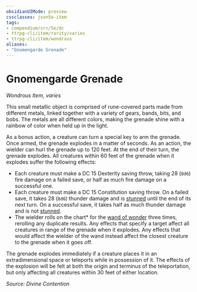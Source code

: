 ```yaml
---
obsidianUIMode: preview
cssclasses: json5e-item
tags:
- compendium/src/5e/dc
- ttrpg-cli/item/rarity/varies
- ttrpg-cli/item/wondrous
aliases: 
- "Gnomengarde Grenade"
---
```

# Gnomengarde Grenade
*Wondrous Item, varies*  


This small metallic object is comprised of rune-covered parts made from different metals, linked together with a variety of gears, bands, bits, and bobs. The metals are all different colors, making the grenade shine with a rainbow of color when held up in the light.

As a bonus action, a creature can turn a special key to arm the grenade. Once armed, the grenade explodes in a matter of seconds. As an action, the wielder can hurl the grenade up to 120 feet. At the end of their turn, the grenade explodes. All creatures within 60 feet of the grenade when it explodes suffer the following effects:

- Each creature must make a DC 15 Dexterity saving throw, taking 28 (`8d6`) fire damage on a failed save, or half as much fire damage on a successful one.  
- Each creature must make a DC 15 Constitution saving throw. On a failed save, it takes 28 (`8d6`) thunder damage and is [stunned](/3-Mechanics/CLI/rules/conditions.md#stunned) until the end of its next turn. On a successful save, it takes half as much thunder damage and is not [stunned](/3-Mechanics/CLI/rules/conditions.md#stunned).  
- The wielder rolls on the chart* for the [wand of wonder](/3-Mechanics/CLI/items/wand-of-wonder.md) three times, rerolling any duplicate results. Any effects that specify a target affect all creatures in range of the grenade when it explodes. Any effects that would affect the wielder of the wand instead affect the closest creature to the grenade when it goes off.  

The grenade explodes immediately if a creature places it in an extradimensional space or teleports while in possession of it. The effects of the explosion will be felt at both the origin and terminus of the teleportation, but only affecting all creatures within 30 feet of either location.

*Source: Divine Contention*